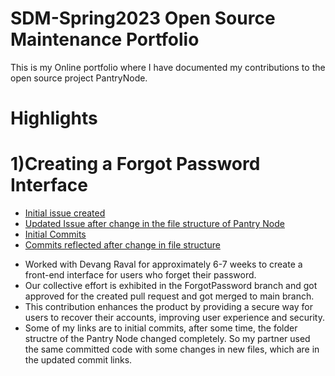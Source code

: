 # SDM-Spring2023 Open Source Maintenance Portfolio
This is my Online portfolio where I have documented my contributions to the open source project PantryNode.

# Highlights
# 1)Creating a Forgot Password Interface
- [Initial issue created](https://github.com/ChicoState/PantryNode/issues/136)
- [Updated Issue after change in the file structure of Pantry Node](https://github.com/ChicoState/PantryNode/pull/197)
- [Initial Commits](https://github.com/ChicoState/PantryNode/blob/ForgotPassword/PantryNodeReact/src/pages/new_password.tsx)
- [Commits reflected after change in file structure](https://github.com/ChicoState/PantryNode/commit/e3258c285d12392c35856f52260ba5d72cfd1bfc)
+ Worked with Devang Raval for approximately 6-7 weeks to create a front-end interface for users who forget their password. 
+ Our collective effort is exhibited in the ForgotPassword branch and got approved for the created pull request and got merged to main branch.
+ This contribution enhances the product by providing a secure way for users to recover their accounts, improving user experience and security.
+ Some of my links are to initial commits, after some time, the folder structre of the Pantry Node changed completely. So my partner used the same committed code with some changes in new files, which are in the updated commit links.



